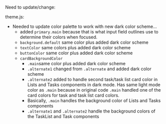 Need to update/change:

theme.js:
* Needed to update color palette to work with new dark color scheme... 
  * added `primary.main` because that is what input field outlines use to determine their colors when focused.
  * `background.default` same color plus added dark color scheme
  * `textColor` same colors plus added dark color scheme
  * `buttonColor` same color plus added dark color scheme
  * `cardBackgroundColor` 
    * `.main`same color plus added dark color scheme
    * `.alternate1` changed from `.alternate` and added dark color scheme
    * `.alternate2` added to handle second task/task list card color in Lists and Tasks components in dark mode.  Has same light mode color as `.main` because in original code `.main` handled one of the card colors for task and task list card colors.
    * Basically, `.main` handles the background color of Lists and Tasks components
    * `.alternate1` and `.alternate2` handle the background colors of the TaskList and Task components